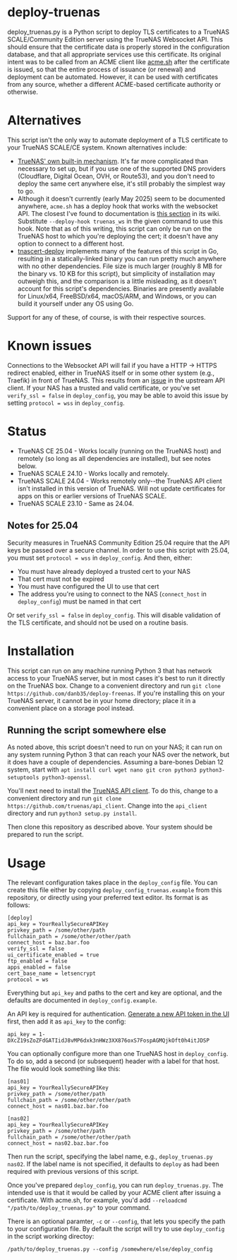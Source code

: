 # deploy-truenas

deploy_truenas.py is a Python script to deploy TLS certificates to a TrueNAS SCALE/Community Edition server using the TrueNAS Websocket API.  This should ensure that the certificate data is properly stored in the configuration database, and that all appropriate services use this certificate.  Its original intent was to be called from an ACME client like [acme.sh](https://github.com/acmesh-official/acme.sh) after the certificate is issued, so that the entire process of issuance (or renewal) and deployment can be automated.  However, it can be used with certificates from any source, whether a different ACME-based certificate authority or otherwise.

# Alternatives
This script isn't the only way to automate deployment of a TLS certificate to your TrueNAS SCALE/CE system.  Known alternatives include:
* [TrueNAS' own built-in mechanism](https://wiki.familybrown.org/en/fester/maintain-truenas/letsencrypt-scale).  It's far more complicated than necessary to set up, but if you use one of the supported DNS providers (Cloudflare, Digital Ocean, OVH, or Route53), and you don't need to deploy the same cert anywhere else, it's still probably the simplest way to go.
* Although it doesn't currently (early May 2025) seem to be documented anywhere, `acme.sh` has a deploy hook that works with the websocket API.  The closest I've found to documentation is [this section](https://github.com/acmesh-official/acme.sh/wiki/deployhooks#25-deploy-the-cert-on-truenas-core-server) in its wiki.  Substitute `--deploy-hook truenas_ws` in the given command to use this hook.  Note that as of this writing, this script can only be run on the TrueNAS host to which you're deploying the cert; it doesn't have any option to connect to a different host.
* [tnascert-deploy](https://github.com/jrushford/tnascert-deploy) implements many of the features of this script in Go, resulting in a statically-linked binary you can run pretty much anywhere with no other dependencies.  File size is much larger (roughly 8 MB for the binary vs. 10 KB for this script), but simplicity of installation may outweigh this, and the comparison is a little misleading, as it doesn't account for this script's dependencies.  Binaries are presently available for Linux/x64, FreeBSD/x64, macOS/ARM, and Windows, or you can build it yourself under any OS using Go.

Support for any of these, of course, is with their respective sources.

# Known issues
Connections to the Websocket API will fail if you have a HTTP -> HTTPS redirect enabled, either in TrueNAS itself or in some other system (e.g., Traefik) in front of TrueNAS.  This results from an [issue](https://github.com/truenas/api_client/issues/13) in the upstream API client.  If your NAS has a trusted and valid certificate, or you've set `verify_ssl = false` in `deploy_config`, you may be able to avoid this issue by setting `protocol = wss` in `deploy_config`.

# Status
* TrueNAS CE 25.04 - Works locally (running on the TrueNAS host) and remotely (so long as all dependencies are installed), but see notes below.
* TrueNAS SCALE 24.10 - Works locally and remotely.
* TrueNAS SCALE 24.04 - Works remotely only--the TrueNAS API client isn't installed in this version of TrueNAS.  Will not update certificates for apps on this or earlier versions of TrueNAS SCALE.
* TrueNAS SCALE 23.10 - Same as 24.04.

## Notes for 25.04
Security measures in TrueNAS Community Edition 25.04 require that the API keys be passed over a secure channel.  In order to use this script with 25.04, you must set `protocol = wss` in `deploy_config`.  And then, either:
* You must have already deployed a trusted cert to your NAS
* That cert must not be expired
* You must have configured the UI to use that cert
* The address you're using to connect to the NAS (`connect_host` in `deploy_config`) must be named in that cert

Or set `verify_ssl = false` in `deploy_config`.  This will disable validation of the TLS certificate, and should not be used on a routine basis.

# Installation
This script can run on any machine running Python 3 that has network access to your TrueNAS server, but in most cases it's best to run it directly on the TrueNAS box.  Change to a convenient directory and run `git clone https://github.com/danb35/deploy-freenas`.  If you're installing this on your TrueNAS server, it cannot be in your home directory; place it in a convenient place on a storage pool instead.

## Running the script somewhere else
As noted above, this script doesn't need to run on your NAS; it can run on any system running Python 3 that can reach your NAS over the network, but it does have a couple of dependencies.  Assuming a bare-bones Debian 12 system, start with `apt install curl wget nano git cron python3 python3-setuptools python3-openssl`.

You'll next need to install the [TrueNAS API client](https://github.com/truenas/api_client).  To do this, change to a convenient directory and run `git clone https://github.com/truenas/api_client`.  Change into the `api_client` directory and run `python3 setup.py install`.

Then clone this repository as described above.  Your system should be prepared to run the script.

# Usage

The relevant configuration takes place in the `deploy_config` file.  You can create this file either by copying `deploy_config_truenas.example` from this repository, or directly using your preferred text editor.  Its format is as follows:

```
[deploy]
api_key = YourReallySecureAPIKey
privkey_path = /some/other/path
fullchain_path = /some/other/other/path
connect_host = baz.bar.foo
verify_ssl = false
ui_certificate_enabled = true
ftp_enabled = false
apps_enabled = false
cert_base_name = letsencrypt
protocol = ws
```

Everything but `api_key` and paths to the cert and key are optional, and the defaults are documented in `deploy_config.example`.

An API key is required for authentication.  [Generate a new API token in the UI](https://www.truenas.com/docs/scale/24.10/scaleuireference/toptoolbar/settings/apikeysscreen/) first, then add it as `api_key` to the config:
```
api_key = 1-DXcZ19sZoZFdGATIidJ8vMP6dxk3nHWz3XX876oxS7FospAGMQjkOft0h4itJDSP
```

You can optionally configure more than one TrueNAS host in `deploy_config`.  To do so, add a second (or subsequent) header with a label for that host.  The file would look something like this:

```
[nas01]
api_key = YourReallySecureAPIKey
privkey_path = /some/other/path
fullchain_path = /some/other/other/path
connect_host = nas01.baz.bar.foo

[nas02]
api_key = YourReallySecureAPIKey
privkey_path = /some/other/path
fullchain_path = /some/other/other/path
connect_host = nas02.baz.bar.foo
```

Then run the script, specifying the label name, e.g., `deploy_truenas.py nas02`.  If the label name is not specified, it defaults to `deploy` as had been required with previous versions of this script.

Once you've prepared `deploy_config`, you can run `deploy_truenas.py`.  The intended use is that it would be called by your ACME client after issuing a certificate.  With acme.sh, for example, you'd add `--reloadcmd "/path/to/deploy_truenas.py"` to your command.

There is an optional paramter, `-c` or `--config`, that lets you specify the path to your configuration file. By default the script will try to use `deploy_config` in the script working directoy:

```
/path/to/deploy_truenas.py --config /somewhere/else/deploy_config
```
